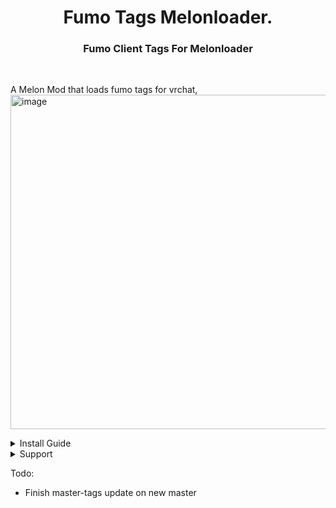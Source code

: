<h1 align="center"> Fumo Tags Melonloader. </h1>
<h3 align="center">Fumo Client Tags For Melonloader</h3> </br>

  A Melon Mod that loads fumo tags for vrchat, </br>
<img width="535" alt="image" src="https://user-images.githubusercontent.com/31026406/160160464-8d63b4c4-f756-4fc2-b9c9-1fcb17be0552.png">

<details>
  <summary>Install Guide</summary>
  
  * Make sure you have Melonloader installed,
  * Move Mod to `VRChat\Mods` It can be found under releases tab of this github repo. 
  * Launch Game and you will be able to see Fumo Tags on users with tags.
  * To request a tag please get in contact on discord!
  </details>

<details>
  <summary>Support</summary>
  
   * https://discord.gg/g7AyvCme3t Fumo Client Discord Server (tags request)
   </details>
   
Todo:</br>
  * Finish master-tags update on new master
